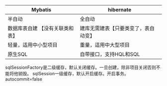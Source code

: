 | Mybatis          | hibernate          |
|------------------|--------------------|
| 半自动              | 全自动                |
| 数据库表自建 【没有关联类和表】 | 建库无需建表【只要类变了，表自动变】 |
| 轻量，适用中小型项目       | 重量，适用中大型项目         |
| 原生SQL            | 自带接口，支持HQL和SQL     |


sqlSessionFactory是二级缓存，默认关闭缓存。一旦创建，除非项目关闭否则不能将他销毁。
sqlSession一级缓存，默认开启缓存。开启事务。autocommit=false